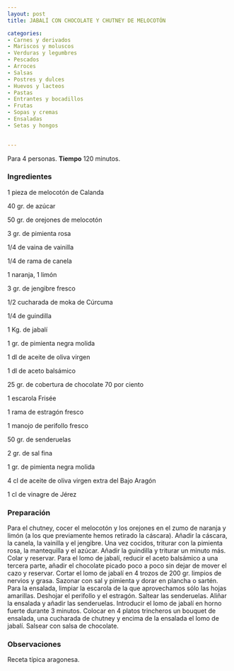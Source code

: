 ```yaml
---
layout: post
title: JABALÍ CON CHOCOLATE Y CHUTNEY DE MELOCOTÓN

categories:
- Carnes y derivados
- Mariscos y moluscos
- Verduras y legumbres
- Pescados
- Arroces
- Salsas
- Postres y dulces
- Huevos y lacteos
- Pastas
- Entrantes y bocadillos
- Frutas
- Sopas y cremas
- Ensaladas
- Setas y hongos
 

---
```


Para 4 personas.
<b>Tiempo</b> 120 minutos.

<h3>Ingredientes</h3>

1 pieza de melocotón de Calanda

40 gr. de azúcar

50 gr. de orejones de melocotón

3 gr. de pimienta rosa

1/4 de vaina de vainilla

1/4 de rama de canela

1 naranja, 1 limón

3 gr. de jengibre fresco

1/2 cucharada de moka de Cúrcuma

1/4 de guindilla

1 Kg. de jabalí

1 gr. de pimienta negra molida

1 dl de aceite de oliva virgen

1 dl de aceto balsámico

25 gr. de cobertura de chocolate 70 por ciento

1 escarola Frisée

1 rama de estragón fresco

1 manojo de perifollo fresco

50 gr. de senderuelas

2 gr. de sal fina

1 gr. de pimienta negra molida

4 cl de aceite de oliva virgen extra del Bajo Aragón

1 cl de vinagre de Jérez

<h3>Preparación</h3>

Para el chutney, cocer el melocotón y los orejones en el zumo de naranja y limón (a los que previamente hemos retirado la cáscara). Añadir la cáscara, la canela, la vainilla y el jengibre. Una vez cocidos, triturar con la pimienta rosa, la mantequilla y el azúcar. Añadir la guindilla y triturar un minuto más. Colar y reservar. Para el lomo de jabalí, reducir el aceto balsámico a una tercera parte, añadir el chocolate picado poco a poco sin dejar de mover el cazo y reservar. Cortar el lomo de jabalí en 4 trozos de 200 gr. limpios de nervios y grasa. Sazonar con sal y pimienta y dorar en plancha o sartén. Para la ensalada, limpiar la escarola de la que aprovechamos sólo las hojas amarillas. Deshojar el perifollo y el estragón. Saltear las senderuelas. Aliñar la ensalada y añadir las senderuelas. Introducir el lomo de jabalí en horno fuerte durante 3 minutos. Colocar en 4 platos trincheros un bouquet de ensalada, una cucharada de chutney y encima de la ensalada el lomo de jabalí. Salsear con salsa de chocolate.

<h3>Observaciones</h3>

Receta típica aragonesa.

